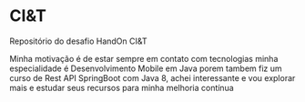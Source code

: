 # CI&T
Repositório do desafio HandOn CI&T

Minha motivação é de estar sempre em contato com tecnologias minha especialidade é Desenvolvimento Mobile em Java porem tambem fiz um curso de Rest API SpringBoot com Java 8, achei interessante e vou explorar mais e estudar seus recursos para minha melhoria contínua
